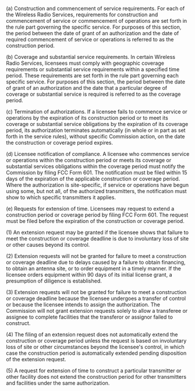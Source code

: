 (a) Construction and commencement of service requirements. For each of the Wireless Radio Services, requirements for construction and commencement of service or commencement of operations are set forth in the rule part governing the specific service. For purposes of this section, the period between the date of grant of an authorization and the date of required commencement of service or operations is referred to as the construction period.

(b) Coverage and substantial service requirements. In certain Wireless Radio Services, licensees must comply with geographic coverage requirements or substantial service requirements within a specified time period. These requirements are set forth in the rule part governing each specific service. For purposes of this section, the period between the date of grant of an authorization and the date that a particular degree of coverage or substantial service is required is referred to as the coverage period.

(c) Termination of authorizations. If a licensee fails to commence service or operations by the expiration of its construction period or to meet its coverage or substantial service obligations by the expiration of its coverage period, its authorization terminates automatically (in whole or in part as set forth in the service rules), without specific Commission action, on the date the construction or coverage period expires.

(d) Licensee notification of compliance. A licensee who commences service or operations within the construction period or meets its coverage or substantial services obligations within the coverage period must notify the Commission by filing FCC Form 601. The notification must be filed within 15 days of the expiration of the applicable construction or coverage period. Where the authorization is site-specific, if service or operations have begun using some, but not all, of the authorized transmitters, the notification must show to which specific transmitters it applies.

(e) Requests for extension of time. Licensees may request to extend a construction period or coverage period by filing FCC Form 601. The request must be filed before the expiration of the construction or coverage period.

(1) An extension request may be granted if the licensee shows that failure to meet the construction or coverage deadline is due to involuntary loss of site or other causes beyond its control.

(2) Extension requests will not be granted for failure to meet a construction or coverage deadline due to delays caused by a failure to obtain financing, to obtain an antenna site, or to order equipment in a timely manner. If the licensee orders equipment within 90 days of its initial license grant, a presumption of diligence is established.

(3) Extension requests will not be granted for failure to meet a construction or coverage deadline because the licensee undergoes a transfer of control or because the licensee intends to assign the authorization. The Commission will not grant extension requests solely to allow a transferee or assignee to complete facilities that the transferor or assignor failed to construct.

(4) The filing of an extension request does not automatically extend the construction or coverage period unless the request is based on involuntary loss of site or other circumstances beyond the licensee's control, in which case the construction period is automatically extended pending disposition of the extension request.

(5) A request for extension of time to construct a particular transmitter or other facility does not extend the construction period for other transmitters and facilities under the same authorization.

